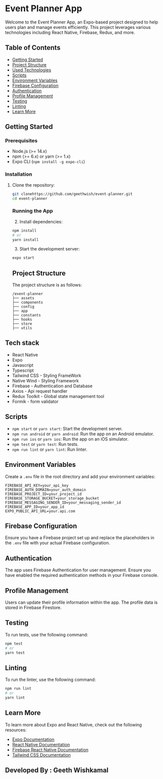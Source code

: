 # Event Planner App

Welcome to the Event Planner App, an Expo-based project designed to help users plan and manage events efficiently. This project leverages various technologies including React Native, Firebase, Redux, and more.

## Table of Contents

- [Getting Started](#getting-started)
- [Project Structure](#project-structure)
- [Used Technologies](#tech-stack)
- [Scripts](#scripts)
- [Environment Variables](#environment-variables)
- [Firebase Configuration](#firebase-configuration)
- [Authentication](#authentication)
- [Profile Management](#profile-management)
- [Testing](#testing)
- [Linting](#linting)
- [Learn More](#learn-more)

## Getting Started

### Prerequisites

- Node.js (>= 14.x)
- npm (>= 6.x) or yarn (>= 1.x)
- Expo CLI (`npm install -g expo-cli`)

### Installation

1. Clone the repository:

   ```bash
   git clonehttps://github.com/geethwish/event-planner.git
   cd event-planner
   ```

   ### Running the App

   2. Install dependencies:

   ```bash
   npm install
   # or
   yarn install
   ```

   3. Start the development server:

   ```bash
   expo start
   ```

   ## Project Structure

   The project structure is as follows:

   ```
   /event-planner
   ├── assets
   ├── components
   ├── config
   ├── app
   ├── constants
   ├── hooks
   ├── store
   ├── utils
   ```

## Tech stack

- React Native
- Expo
- Javascript
- Typescript
- Tailwind CSS - Styling FrameWork
- Native Wind - Styling Framework
- Firebase - Authentication and Database
- Axios - Api request handler
- Redux Toolkit - Global state management tool
- Formik - form validator

## Scripts

- `npm start` or `yarn start`: Start the development server.
- `npm run android` or `yarn android`: Run the app on an Android emulator.
- `npm run ios` or `yarn ios`: Run the app on an iOS simulator.
- `npm test` or `yarn test`: Run tests.
- `npm run lint` or `yarn lint`: Run linter.

## Environment Variables

Create a `.env` file in the root directory and add your environment variables:

```
FIREBASE_API_KEY=your_api_key
FIREBASE_AUTH_DOMAIN=your_auth_domain
FIREBASE_PROJECT_ID=your_project_id
FIREBASE_STORAGE_BUCKET=your_storage_bucket
FIREBASE_MESSAGING_SENDER_ID=your_messaging_sender_id
FIREBASE_APP_ID=your_app_id
EXPO_PUBLIC_API_URL=your.api.com
```

## Firebase Configuration

Ensure you have a Firebase project set up and replace the placeholders in the `.env` file with your actual Firebase configuration.

## Authentication

The app uses Firebase Authentication for user management. Ensure you have enabled the required authentication methods in your Firebase console.

## Profile Management

Users can update their profile information within the app. The profile data is stored in Firebase Firestore.

## Testing

To run tests, use the following command:

```bash
npm test
# or
yarn test
```

## Linting

To run the linter, use the following command:

```bash
npm run lint
# or
yarn lint
```

## Learn More

To learn more about Expo and React Native, check out the following resources:

- [Expo Documentation](https://docs.expo.dev/)
- [React Native Documentation](https://reactnative.dev/docs/getting-started)
- [Firebase React Native Documentation](https://rnfirebase.io/)
- [Tailwind CSS Documentation](https://tailwindcss.com/docs/installation/)

## Developed By : Geeth Wishkamal
